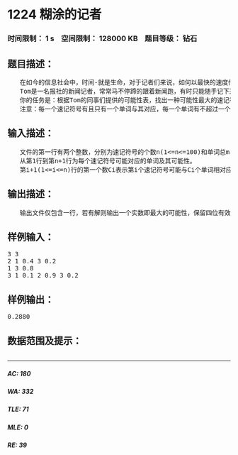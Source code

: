 # 1224 糊涂的记者   
### 时间限制： 1 s&nbsp;&nbsp;&nbsp;&nbsp;空间限制： 128000 KB&nbsp;&nbsp;&nbsp;&nbsp;题目等级： 钻石  
## 题目描述：  

<pre>
　　在如今的信息社会中，时间-就是生命，对于记者们来说，如何以最快的速度传递消息就显得十分重要了，而为了尽快记录消息内容，速记也是必不可少的。速记就是用一些简单且特殊的符号表示一定的含义，具体如何对应依个人习惯而定，没有一种固定的表示方法。 　　  
　　Tom是一名报社的新闻记者，常常马不停蹄的跟着新闻跑，有时只能随手记下采访的内容，让人送回报社，而自己又奔赴下一个现场。不过Tom是一个糊涂的记者，有时忙中出错，把用自己的速记符号写的内容直接传回报社。因为一时联系不上Tom，但这条新闻又十分重要，要赶着在当天的报纸排版前整理出来，于是Tom的同事们只好来猜测Tom的速记符号的意思。幸运的是Tom的同事们与他共事的时间也不短了，对于Tom的一些用词情况有一定的了解，经过讨论，他们列出了一张可能性表来表示每一个速记符号可能与哪些单词相对应，并列出了对应的可能性有多大。 　　  
　　你的任务是：根据Tom的同事们提供的可能性表，找出一种可能性最大的速记符号与单词的对应方法（可能性应该相乘来计算）。 　　  
　　注意：每一个速记符号有且只有一个单词与其对应，每一个单词有不超过一个速记符号与其对应（可能没有速记符号与之对应）。 
</pre>
  
  
## 输入描述：  

<pre>
　　文件的第一行有两个整数，分别为速记符号的个数n(1<=n<=100)和单词总m (1<=m<=500)。 　　  
　　从第1行到第n+1行为每个速记符号可能对应的单词及其可能性。   
　　第i+1(1<=i<=n)行的第一个数Ci表示第i个速记符号可能与Ci个单词相对应，后面有Ci个数对(Nik，Rik)(1<=k<=Ci)，表示第i个速记符号与第Nik个单词相对应的可能性为Rik（Rik为大于0小于1的实数）。 
</pre>
  
  
## 输出描述：  

<pre>
　　输出文件仅包含一行，若有解则输出一个实数即最大的可能性，保留四位有效数字（四舍五入），若无解则输出"NO ANSWER"。 　　（当可能性大于1e-12时才被视为有解） 
</pre>
  
  
## 样例输入：  

<pre>
3 3
2 1 0.4 3 0.2
1 3 0.8
3 1 0.1 2 0.9 3 0.2
</pre>
  
  
## 样例输出：  

<pre>
0.2880
</pre>
  
  
## 数据范围及提示：  

<pre>
</pre>
  
  
***  

##### AC: 180  
##### WA: 332  
##### TLE: 71  
##### MLE: 0  
##### RE: 39  

